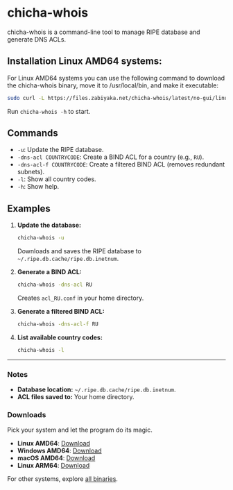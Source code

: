 # chicha-whois

chicha-whois is a command-line tool to manage RIPE database and generate DNS ACLs.


## Installation Linux AMD64 systems:
For Linux AMD64 systems you can use the following command to download the chicha-whois binary, move it to /usr/local/bin, and make it executable:

```bash
sudo curl -L https://files.zabiyaka.net/chicha-whois/latest/no-gui/linux/amd64/chicha-whois -o /usr/local/bin/chicha-whois && sudo chmod +x /usr/local/bin/chicha-whois
```

Run `chicha-whois -h` to start.

## Commands

- `-u`: Update the RIPE database.
- `-dns-acl COUNTRYCODE`: Create a BIND ACL for a country (e.g., `RU`).
- `-dns-acl-f COUNTRYCODE`: Create a filtered BIND ACL (removes redundant subnets).
- `-l`: Show all country codes.
- `-h`: Show help.

## Examples

1. **Update the database:**
   ```bash
   chicha-whois -u
   ```
   Downloads and saves the RIPE database to `~/.ripe.db.cache/ripe.db.inetnum`.

2. **Generate a BIND ACL:**
   ```bash
   chicha-whois -dns-acl RU
   ```
   Creates `acl_RU.conf` in your home directory.

3. **Generate a filtered BIND ACL:**
   ```bash
   chicha-whois -dns-acl-f RU
   ```

4. **List available country codes:**
   ```bash
   chicha-whois -l
   ```

---

### Notes
- **Database location:** `~/.ripe.db.cache/ripe.db.inetnum`.
- **ACL files saved to:** Your home directory.

### Downloads

Pick your system and let the program do its magic.

- **Linux AMD64**: [Download](https://files.zabiyaka.net/chicha-whois/latest/no-gui/linux/amd64/chicha-whois)
- **Windows AMD64**: [Download](https://files.zabiyaka.net/chicha-whois/latest/no-gui/windows/amd64/chicha-whois.exe)
- **macOS AMD64**: [Download](https://files.zabiyaka.net/chicha-whois/latest/no-gui/mac/amd64/chicha-whois)
- **Linux ARM64**: [Download](https://files.zabiyaka.net/chicha-whois/latest/no-gui/linux/arm64/chicha-whois)

For other systems, explore [all binaries](https://files.zabiyaka.net/chicha-whois/latest/no-gui/).

